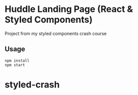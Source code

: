 # Huddle Landing Page (React & Styled Components)

Project from my styled components crash course

## Usage

```
npm install
npm start
```
# styled-crash
